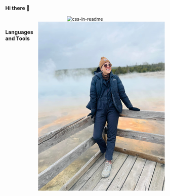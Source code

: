 ### Hi there 👋

<div align="center">
    <img src="profile.svg" width="400" height="400" alt="css-in-readme">
    <img align="right" alt="Coding" width="400" src="yellowStone.jpeg" alt="I'm enjoying YellowStone">
    <h3 align="left" >Languages and Tools</h3>


</div>
